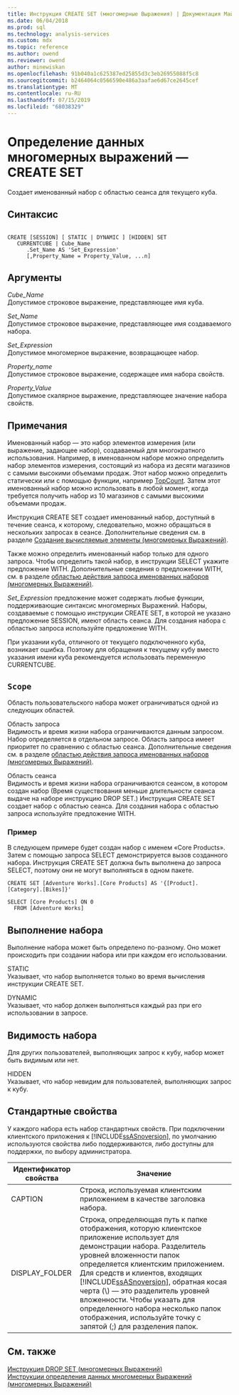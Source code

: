 ```yaml
---
title: Инструкция CREATE SET (многомерные Выражения) | Документация Майкрософт
ms.date: 06/04/2018
ms.prod: sql
ms.technology: analysis-services
ms.custom: mdx
ms.topic: reference
ms.author: owend
ms.reviewer: owend
author: minewiskan
ms.openlocfilehash: 91b040a1c625387ed25855d3c3eb26955088f5c8
ms.sourcegitcommit: b2464064c0566590e486a3aafae6d67ce2645cef
ms.translationtype: MT
ms.contentlocale: ru-RU
ms.lasthandoff: 07/15/2019
ms.locfileid: "68038329"
---
```

# <a name="mdx-data-definition---create-set"></a>Определение данных многомерных выражений — CREATE SET


  Создает именованный набор с областью сеанса для текущего куба.  
  
## <a name="syntax"></a>Синтаксис  
  
```  
  
CREATE [SESSION] [ STATIC | DYNAMIC ] [HIDDEN] SET   
   CURRENTCUBE | Cube_Name  
      .Set_Name AS 'Set_Expression'  
      [,Property_Name = Property_Value, ...n]  
```  
  
## <a name="arguments"></a>Аргументы  
 *Cube_Name*  
 Допустимое строковое выражение, представляющее имя куба.  
  
 *Set_Name*  
 Допустимое строковое выражение, представляющее имя создаваемого набора.  
  
 *Set_Expression*  
 Допустимое многомерное выражение, возвращающее набор.  
  
 *Property_name*  
 Допустимое строковое выражение, содержащее имя набора свойств.  
  
 *Property_Value*  
 Допустимое скалярное выражение, представляющее значение набора свойств.  
  
## <a name="remarks"></a>Примечания  
 Именованный набор — это набор элементов измерения (или выражение, задающее набор), создаваемый для многократного использования. Например, в именованном наборе можно определить набор элементов измерения, состоящий из набора из десяти магазинов с самыми высокими объемами продаж. Этот набор можно определить статически или с помощью функции, например [TopCount](../mdx/topcount-mdx.md). Затем этот именованный набор можно использовать в любой момент, когда требуется получить набор из 10 магазинов с самыми высокими объемами продаж.  
  
 Инструкция CREATE SET создает именованный набор, доступный в течение сеанса, к которому, следовательно, можно обращаться в нескольких запросах в сеансе. Дополнительные сведения см. в разделе [Создание вычисляемые элементы &#40;многомерных Выражений&#41;](../analysis-services/multidimensional-models/mdx/mdx-calculated-members-session-scoped-calculated-members.md).  
  
 Также можно определить именованный набор только для одного запроса. Чтобы определить такой набор, в инструкции SELECT укажите предложение WITH. Дополнительные сведения о предложении WITH, см. в разделе [областью действия запроса именованных наборов &#40;многомерных Выражений&#41;](../analysis-services/multidimensional-models/mdx/mdx-named-sets-creating-query-scoped-named-sets.md).  
  
 *Set_Expression* предложение может содержать любые функции, поддерживающие синтаксис многомерных Выражений. Наборы, создаваемые с помощью инструкции CREATE SET, в которой не указано предложение SESSION, имеют область сеанса. Для создания набора с областью запроса используйте предложение WITH.  
  
 При указании куба, отличного от текущего подключенного куба, возникает ошибка. Поэтому для обращения к текущему кубу вместо указания имени куба рекомендуется использовать переменную CURRENTCUBE.  
  
## <a name="scope"></a>`Scope`  
 Область пользовательского набора может ограничиваться одной из следующих областей.  
  
 Область запроса  
 Видимость и время жизни набора ограничиваются данным запросом. Набор определяется в отдельном запросе. Область запроса имеет приоритет по сравнению с областью сеанса. Дополнительные сведения см. в разделе [областью действия запроса именованных наборов &#40;многомерных Выражений&#41;](../analysis-services/multidimensional-models/mdx/mdx-named-sets-creating-query-scoped-named-sets.md).  
  
 Область сеанса  
 Видимость и время жизни набора ограничиваются сеансом, в котором создан набор (Время существования меньше длительности сеанса выдаче на наборе инструкцию DROP SET.) Инструкция CREATE SET создает набор с областью сеанса. Для создания набора с областью запроса используйте предложение WITH.  
  
### <a name="example"></a>Пример  
 В следующем примере будет создан набор с именем «Core Products». Затем с помощью запроса SELECT демонстрируется вызов созданного набора. Инструкция CREATE SET должна быть выполнена до запроса SELECT, поэтому они не могут выполняться в одном пакете.  
  
```  
CREATE SET [Adventure Works].[Core Products] AS '{[Product].[Category].[Bikes]}'  
  
SELECT [Core Products] ON 0  
  FROM [Adventure Works]  
```  
  
## <a name="set-evaluation"></a>Выполнение набора  
 Выполнение набора может быть определено по-разному. Оно может происходить при создании набора или при каждом его использовании.  
  
 STATIC  
 Указывает, что набор выполняется только во время вычисления инструкции CREATE SET.  
  
 DYNAMIC  
 Указывает, что набор должен выполняться каждый раз при его использовании в запросе.  
  
## <a name="set-visibility"></a>Видимость набора  
 Для других пользователей, выполняющих запрос к кубу, набор может быть видимым или нет.  
  
 HIDDEN  
 Указывает, что набор невидим для пользователей, выполняющих запрос к кубу.  
  
## <a name="standard-properties"></a>Стандартные свойства  
 У каждого набора есть набор стандартных свойств. При подключении клиентского приложения к [!INCLUDE[ssASnoversion](../includes/ssasnoversion-md.md)], по умолчанию используются свойства либо поддерживаются, либо доступны для поддержки, по выбору администратора.  
  
|Идентификатор свойства|Значение|  
|-------------------------|-------------|  
|CAPTION|Строка, используемая клиентским приложением в качестве заголовка набора.|  
|DISPLAY_FOLDER|Строка, определяющая путь к папке отображения, которую клиентское приложение использует для демонстрации набора. Разделитель уровней вложенности папок определяется клиентским приложением. Для средств и клиентов, входящих [!INCLUDE[ssASnoversion](../includes/ssasnoversion-md.md)], обратная косая черта (\\) — это разделитель уровней вложенности. Чтобы указать для определенного набора несколько папок отображения, используйте точку с запятой (;) для разделения папок.|  
  
## <a name="see-also"></a>См. также  
 [Инструкция DROP SET &#40;многомерных Выражений&#41;](../mdx/mdx-data-definition-drop-set.md)   
 [Инструкции определения данных многомерных Выражений &#40;многомерных Выражений&#41;](../mdx/mdx-data-definition-statements-mdx.md)  
  
  

